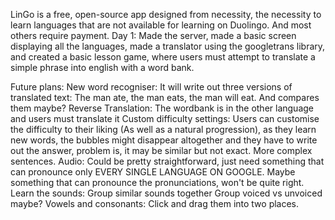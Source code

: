 LinGo is a free, open-source app designed from necessity, the necessity to learn languages that are not available for learning on Duolingo. And most others require payment.
Day 1: Made the server, made a basic screen displaying all the languages, made a translator using the googletrans library, and created a basic lesson game, where users must attempt to translate a simple phrase into english with a word bank.

Future plans:
New word recogniser: It will write out three versions of translated text: The man ate, the man eats, the man will eat. And compares them maybe?
Reverse Translation: The wordbank is in the other language and users must translate it
Custom difficulty settings: Users can customise the difficulty to their liking (As well as a natural progression), as they learn new words, the bubbles might disappear altogether and they have to write out the answer, problem is, it may be similar but not exact. More complex sentences.
Audio: Could be pretty straightforward, just need something that can pronounce only EVERY SINGLE LANGUAGE ON GOOGLE. Maybe something that can pronounce the pronunciations, won't be quite right.
Learn the sounds: Group similar sounds together
Group voiced vs unvoiced maybe? Vowels and consonants: Click and drag them into two places.